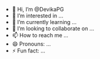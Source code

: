 - 👋 Hi, I’m @DevikaPG
- 👀 I’m interested in ...
- 🌱 I’m currently learning ...
- 💞️ I’m looking to collaborate on ...
- 📫 How to reach me ...
- 😄 Pronouns: ...
- ⚡ Fun fact: ...

<!---
DevikaPG/DevikaPG is a ✨ special ✨ repository because its `README.md` (this file) appears on your GitHub profile.
You can click the Preview link to take a look at your changes.
--->
